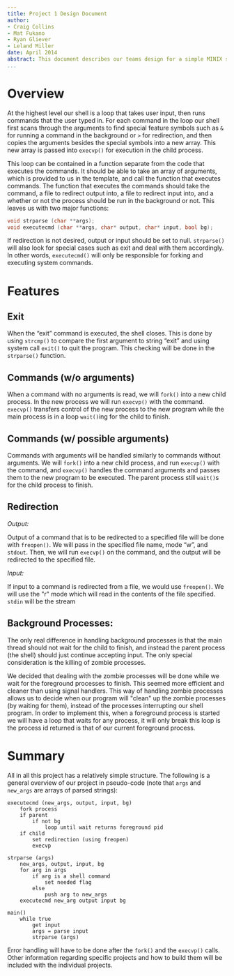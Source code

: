 ```yaml
---
title: Project 1 Design Document
author:
- Craig Collins
- Mat Fukano
- Ryan Gliever
- Leland Miller
date: April 2014
abstract: This document describes our teams design for a simple MINIX shell written in C. Our design was worked on together, but each member coded a separate shell.
...
```


# Overview

At the highest level our shell is a loop that takes user input, then runs commands that the user typed in. For each command in the loop our shell first scans through the arguments to find special feature symbols such as `&` for running a command in the background or `>` for redirection, and then copies the arguments besides the special symbols into a new array. This new array is passed into `execvp()` for execution in the child process.

This loop can be contained in a function separate from the code that executes the commands. It should be able to take an array of arguments, which is provided to us in the template, and call the function that executes commands. The function that executes the commands should take the command, a file to redirect output into, a file to redirect input into, and a whether or not the process should be run in the background or not. This leaves us with two major functions:

```c
void strparse (char **args);
void executecmd (char **args, char* output, char* input, bool bg);
```


If redirection is not desired, output or input should be set to null. `strparse()` will also look for special cases such as exit and deal with them accordingly. In other words, `executecmd()` will only be responsible for forking and executing system commands. 

# Features

## Exit
When the “exit” command is executed, the shell closes. This is done by using `strcmp()` to compare the first argument to string “exit” and using system call `exit()` to quit the program. This checking will be done in the `strparse()` function.

## Commands (w/o arguments)

When a command with no arguments is read, we will `fork()` into a new child process. In the new process we will run `execvp()` with the command. `execvp()`  transfers control of the new process to the new program while the main process is in a loop `wait()`ing for the child to finish.

## Commands (w/ possible arguments)
Commands with arguments will be handled similarly to commands without arguments. We will `fork()` into a new child process, and run `execvp()` with the command, and `execvp()` handles the command arguments and passes them to the new program to be executed. The parent process still `wait()`s for the child process to finish.

## Redirection

*Output:*

Output of a command that is to be redirected to a specified file will be done with `freopen()`. We will pass in the specified file name, mode “w”, and `stdout`. Then, we will run `execvp()` on the command, and the output will be redirected to the specified file.

*Input:*

If input to a command is redirected from a file, we would use `freopen()`. We will use the "r" mode which will read in the contents of the file specified. `stdin` will be the stream

## Background Processes:

The only real difference in handling background processes is that the main thread should not wait for the child to finish, and instead the parent process (the shell) should just continue accepting input. The only special consideration is the killing of zombie processes.

We decided that dealing with the zombie processes will be done while we wait for the foreground processes to finish. This seemed more efficient and cleaner than using signal handlers. This way of handling zombie processes allows us to decide when our program will "clean" up the zombie processes (by waiting for them), instead of the processes interrupting our shell program. In order to implement this, when a foreground process is started we will have a loop that waits for any process, it will only break this loop is the process id returned is that of our current foreground process.

# Summary

All in all this project has a relatively simple structure. The following is a general overview of our project in pseudo-code (note that `args` and `new_args` are arrays of parsed strings):

```
executecmd (new_args, output, input, bg) 
    fork process
    if parent
        if not bg
            loop until wait returns foreground pid
    if child
        set redirection (using freopen)
        execvp

strparse (args)
    new_args, output, input, bg
    for arg in args
        if arg is a shell command
            set needed flag
        else
            push arg to new_args
    executecmd new_arg output input bg

main()
    while true
        get input
        args = parse input
        strparse (args)
```

Error handling will have to be done after the `fork()` and the `execvp()` calls. Other information regarding specific projects and how to build them will be included with the individual projects.
